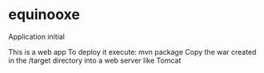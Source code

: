 # equinooxe
Application initial

This is a web app
To deploy it execute: mvn package
Copy the war created in the /target directory into a web server like Tomcat
